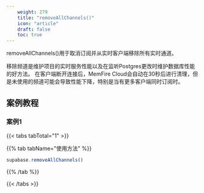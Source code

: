 ```yaml
---
    weight: 279
    title: "removeAllChannels()"
    icon: "article"
    draft: false
    toc: true
---
```



removeAllChannels()用于取消订阅并从实时客户端移除所有实时通道。

移除频道是维护项目的实时服务性能以及在监听Postgres更改时维护数据库性能的好方法。
在客户端断开连接后，MemFire Cloud会自动在30秒后进行清理，但是未使用的频道可能会导致性能下降，特别是当有更多客户端同时订阅时。

## 案例教程

### 案例1 

{{< tabs tabTotal="1" >}}


{{% tab tabName="使用方法" %}}



  ```ts
supabase.removeAllChannels()
  ```



{{% /tab %}}

{{< /tabs >}}
